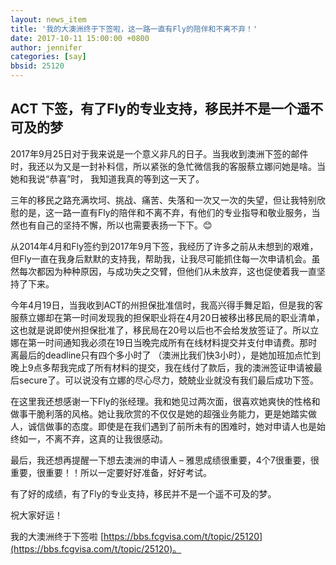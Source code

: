 ```yaml
---
layout: news_item
title: '我的大澳洲终于下签啦，这一路一直有Fly的陪伴和不离不弃！'
date: 2017-10-11 15:00:00 +0800
author: jennifer 
categories: [say]
bbsid: 25120
---
```


## ACT 下签，有了Fly的专业支持，移民并不是一个遥不可及的梦

2017年9月25日对于我来说是一个意义非凡的日子。当我收到澳洲下签的邮件时，我还以为又是一封补料信，所以紧张的急忙微信我的客服蔡立娜问她是啥。当她和我说“恭喜”时， 我知道我真的等到这一天了。

三年的移民之路充满坎坷、挑战、痛苦、失落和一次又一次的失望，但让我特别欣慰的是，这一路一直有Fly的陪伴和不离不弃，有他们的专业指导和敬业服务，当然也有自己的坚持不懈，所以也需要表扬一下下。:blush:

从2014年4月和Fly签约到2017年9月下签，我经历了许多之前从未想到的艰难，但Fly一直在我身后默默的支持我，帮助我，让我尽可能抓住每一次申请机会。虽然每次都因为种种原因，与成功失之交臂，但他们从未放弃，这也促使着我一直坚持了下来。

今年4月19日，当我收到ACT的州担保批准信时，我高兴得手舞足蹈，但是我的客服蔡立娜却在第一时间发现我的担保职业将在4月20日被移出移民局的职业清单，这也就是说即使州担保批准了，移民局在20号以后也不会给发放签证了。所以立娜在第一时间通知我必须在19日当晚完成所有在线材料提交并支付申请费。那时离最后的deadline只有四个多小时了 （澳洲比我们快3小时），是她加班加点忙到晚上9点多帮我完成了所有材料的提交，我在线付了款后，我的澳洲签证申请被最后secure了。可以说没有立娜的尽心尽力，兢兢业业就没有我们最后成功下签。

在这里我还想感谢一下Fly的张经理。我和她见过两次面，很喜欢她爽快的性格和做事干脆利落的风格。她让我欣赏的不仅仅是她的超强业务能力，更是她踏实做人，诚信做事的态度。即使是在我们遇到了前所未有的困难时，她对申请人也是始终如一，不离不弃，这真的让我很感动。

最后，我还想再提醒一下想去澳洲的申请人 – 雅思成绩很重要，4个7很重要，很重要，很重要！！所以一定要好好准备，好好考试。

有了好的成绩，有了Fly的专业支持，移民并不是一个遥不可及的梦。

祝大家好运！

我的大澳洲终于下签啦 [https://bbs.fcgvisa.com/t/topic/25120](https://bbs.fcgvisa.com/t/topic/25120)。